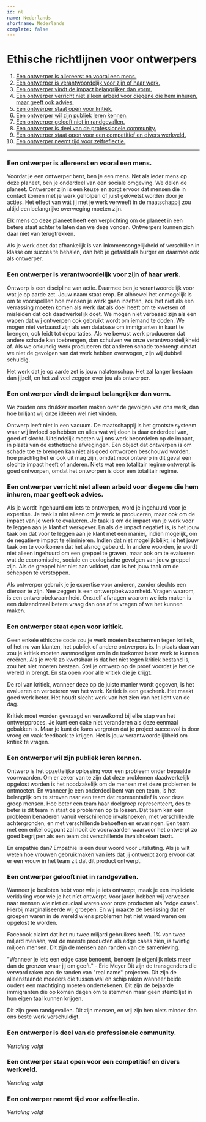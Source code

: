```yaml
---
id: nl
name: Nederlands
shortname: Nederlands
complete: false
---
```


# Ethische richtlijnen voor ontwerpers

1. [Een ontwerper is allereerst en vooral een mens.](#een-ontwerper-is-allereerst-en-vooral-een-mens)
2. [Een ontwerper is verantwoordelijk voor zijn of haar werk.](#een-ontwerper-is-verantwoordelijk-voor-zijn-of-haar-werk)
3. [Een ontwerper vindt de impact belangrijker dan vorm.](een-ontwerper-vindt-de-impact-belangrijker-dan-vorm)
4. [Een ontwerper verricht niet alleen arbeid voor diegene die hem inhuren, maar geeft ook advies.](#een-ontwerper-verricht-niet-alleen-arbeid-voor-diegene-die-hem-inhuren-maar-geeft-ook-advies)
5. [Een ontwerper staat open voor kritiek.](#een-ontwerper-staat-open-voor-kritiek)
6. [Een ontwerper wil zijn publiek leren kennen.](#een-ontwerper-wil-zijn-publiek-leren-kennen)
7. [Een ontwerper gelooft niet in randgevallen.](#een-ontwerper-gelooft-niet-in-randgevallen)
8. [Een ontwerper is deel van de professionele community.](#een-ontwerper-is-deel-van-de-professionele-community)
9. [Een ontwerper staat open voor een competitief en divers werkveld.](#een-ontwerper-staat-open-voor-een-competitief-en-divers-werkveld)
10. [Een ontwerper neemt tijd voor zelfreflectie.](#een-ontwerper-neemt-tijd-voor-zelfreflectie)

***

### Een ontwerper is allereerst en vooral een mens.

Voordat je een ontwerper bent, ben je een mens. Net als ieder mens op deze planeet, ben je onderdeel van een sociale omgeving. We delen de planeet. Ontwerper zijn is een keuze en zorgt ervoor dat mensen die in contact komen met je werk geholpen of juist gekwetst worden door je acties. Het effect van wát jij met je werk verweeft in de maatschappij zou altijd een belangrijke overweging moeten zijn.

Elk mens op deze planeet heeft een verplichting om de planeet in een betere staat achter te laten dan we deze vonden. Ontwerpers kunnen zich daar niet van terugtrekken.

Als je werk doet dat afhankelijk is van inkomensongelijkheid of verschillen in klasse om succes te behalen, dan heb je gefaald als burger en daarmee ook als ontwerper.

### Een ontwerper is verantwoordelijk voor zijn of haar werk.

Ontwerp is een discipline van actie. Daarmee ben je verantwoordelijk voor wat je op aarde zet. Jouw naam staat erop. En alhoewel het onmogelijk is om te voorspelllen hoe mensen je werk gaan inzetten, zou het niet als een verrassing moeten komen als werk dat als doel heeft om te kwetsen of misleiden dat ook daadwerkelijk doet. We mogen niet verbaasd zijn als een wapen dat wij ontwerpen ook gebruikt wordt om iemand te doden. We mogen niet verbaasd zijn als een database om immigranten in kaart te brengen, ook leidt tot deportaties. Als we bewust werk produceren dat andere schade kan toebrengen, dan schuiven we onze verantwoordelijkheid af. Als we onkundig werk produceren dat anderen schade toebrengt omdat we niet de gevolgen van dat werk hebben overwogen, zijn wij dubbel schuldig.

Het werk dat je op aarde zet is jouw nalatenschap. Het zal langer bestaan dan jijzelf, en het zal veel zeggen over jou als ontwerper.

### Een ontwerper vindt de impact belangrijker dan vorm.

We zouden ons drukker moeten maken over de gevolgen van ons werk, dan hoe briljant wij onze ideëen wel niet vinden.

Ontwerp leeft niet in een vacuum. De maatschappij is het grootste systeem waar wij invloed op hebben en alles wat wij doen is daar onderdeel van, goed of slecht. Uiteindelijk moeten wij ons werk beoordelen op de impact, in plaats van de esthetische afwegingen. Een object dat ontwerpen is om schade toe te brengen kan niet als goed ontworpen beschouwd worden, hoe prachtig het er ook uit mag zijn, omdat mooi ontwerp in dit geval een slechte impact heeft of anderen. Niets wat een totalitair regime ontwerpt is goed ontworpen, omdat het ontworpen is door een totalitair regime.

### Een ontwerper verricht niet alleen arbeid voor diegene die hem inhuren, maar geeft ook advies.

Als je wordt ingehuurd om iets te ontwerpen, word je ingehuurd voor je expertise. Je taak is niet alleen om je werk te produceren, maar ook om de impact van je werk te evalueren. Je taak is om de impact van je werk voor te leggen aan je klant of werkgever. En als die impact negatief is, is het jouw taak om dat voor te leggen aan je klant met een manier, indien mogelijk, om de negatieve impact te eliminieren. Indien dat niet mogelijk blijkt, is het jouw taak om te voorkomen dat het alsnog gebeurd. In andere woorden, je wordt niet alleen ingehuurd om een greppel te graven, maar ook om te evalueren wat de economische, sociale en ecologische gevolgen van jouw greppel zijn. Als de greppel hier niet aan voldoet, dan is het jouw taak om de scheppen te verstoppen.

Als ontwerper gebruik je je expertise voor anderen, zonder slechts een dienaar te zijn. Nee zeggen is een ontwerpbekwaamheid. Vragen waarom, is een ontwerpbekwaamheid. Onszelf afvragen waarom we iets maken is een duizendmaal betere vraag dan ons af te vragen of we het kunnen maken.

### Een ontwerper staat open voor kritiek.

Geen enkele ethische code zou je werk moeten beschermen tegen kritiek, of het nu van klanten, het publiek of andere ontwerpers is. In plaats daarvan zou je kritiek moeten aanmoedigen om in de toekomst beter werk te kunnen creëren. Als je werk zo kwetsbaar is dat het niet tegen kritiek bestand is, zou het niet moeten bestaan. Stel je ontwerp op de proef voordat je het de wereld in brengt. En sta open voor alle kritiek die je krijgt.

De rol van kritiek, wanneer deze op de juiste manier wordt gegeven, is het evalueren en verbeteren van het werk. Kritiek is een geschenk. Het maakt goed werk beter. Het houdt slecht werk van het zien van het licht van de dag.

Kritiek moet worden gevraagd en verwelkomd bij elke stap van het ontwerpproces. Je kunt een cake niet veranderen als deze eenmaal gebakken is. Maar je kunt de kans vergroten dat je project succesvol is door vroeg en vaak feedback te krijgen. Het is jouw verantwoordelijkheid om kritiek te vragen.

### Een ontwerper wil zijn publiek leren kennen.

Ontwerp is het opzettelijke oplossing voor een probleem onder bepaalde voorwaarden. Om er zeker van te zijn dat deze problemen daadwerkelijk opgelost worden is het noodzakelijk om de mensen met deze problemen te ontmoeten. En wanneer je een onderdeel bent van een team, is het belangrijk om te streven naar een team dat representatief is voor deze groep mensen. Hoe beter een team haar doelgroep representeert, des te beter is dit team in staat de problemen op te lossen. Dat team kan een probleem benaderen vanuit verschillende invalshoeken, met verschillende achtergronden, en met verschillende behoeften en ervaringen. Een team met een enkel oogpunt zal nooit de voorwaarden waarvoor het ontwerpt zo goed begrijpen als een team dat verschillende invalshoeken bezit.

En empathie dan? Empathie is een duur woord voor uitsluiting. Als je wilt weten hoe vrouwen gebruikmaken van iets dat jij ontwerpt zorg ervoor dat er een vrouw in het team zit dat dit product ontwerpt.

### Een ontwerper gelooft niet in randgevallen.

Wanneer je besloten hebt voor wie je iets ontwerpt, maak je een impliciete verklaring voor wie je het níet ontwerpt. Voor jaren hebben wij verwezen naar mensen wie niet cruciaal waren voor onze producten als "edge cases". Hierbij marginaliseerde wij groepen. En wij maakte de beslissing dat er groepen waren in de wereld wiens problemen het niet waard waren om opgelost te worden.

Facebook claimt dat het nu twee miljard gebruikers heeft. 1% van twee miljard mensen, wat de meeste producten als edge cases zien, is twintig miljoen mensen. Dit zijn de mensen aan randen van de samenleving.

"Wanneer je iets een edge case benoemt, benoem je eigenlijk niets meer dan de grenzen waar jij om geeft." - Eric Meyer Dit zijn de transgenders die verward raken aan de randen van "real name" projecten. Dit zijn de alleenstaande moeders die tussen wal en schip raken wanneer beide ouders een machtiging moeten ondertekenen. Dit zijn de bejaarde immigranten die op komen dagen om te stemmen maar geen stembiljet in hun eigen taal kunnen krijgen.

Dit zijn geen randgevallen. Dit zijn mensen, en wij zijn hen niets minder dan ons beste werk verschuldigt.

### Een ontwerper is deel van de professionele community.

*Vertaling volgt*

### Een ontwerper staat open voor een competitief en divers werkveld.

*Vertaling volgt*

### Een ontwerper neemt tijd voor zelfreflectie.

*Vertaling volgt*
